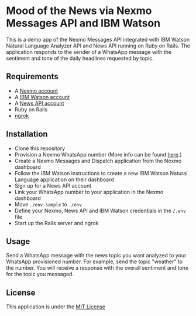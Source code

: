 # Mood of the News via Nexmo Messages API and IBM Watson

This is a demo app of the Nexmo Messages API integrated with IBM Watson Natural Language Analyzer API and News API running on Ruby on Rails. The application responds to the sender of a WhatsApp message with the sentiment and tone of the daily headlines requested by topic. 

## Requirements

* A [Nexmo account](https://dashboard.nexmo.com/sign-up)
* A [IBM Watson account](https://www.ibm.com/watson/developer)
* A [News API account](https://newsapi.org/)
* Ruby on Rails
* [ngrok](https://ngrok.io)

## Installation

* Clone this repository
* Provision a Nexmo WhatsApp number (More info can be found [here](https://developer.nexmo.com/messages/concepts/whatsapp).)
* Create a Nexmo Messages and Dispatch application from the Nexmo dashboard
* Follow the IBM Watson instructions to create a new IBM Watson Natural Language application on their dashboard
* Sign up for a News API account
* Link your WhatsApp number to your application in the Nexmo dashboard
* Move `./env.sample` to `./env`
* Define your Nexmo, News API and IBM Watson credentials in the `/.env` file
* Start up the Rails server and ngrok

## Usage

Send a WhatsApp message with the news topic you want analyzed to your WhatsApp provisioned number. For example, send the topic "weather" to the number. You will receive a response with the overall sentiment and tone for the topic you messaged.

## License

This application is under the [MIT License](LICENSE)